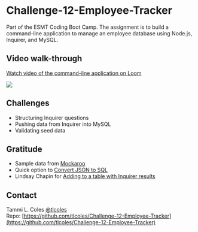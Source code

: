 # Challenge-12-Employee-Tracker
Part of the ESMT Coding Boot Camp. The assignment is to build a command-line application to manage an employee database using Node.js, Inquirer, and MySQL.

## Video walk-through

<a href="https://www.loom.com/share/5423c8081a024096a005ed9049f4fef5">
    <p>Watch video of the command-line application on Loom</p>
    <img style="max-width:300px;" src="https://cdn.loom.com/sessions/thumbnails/5423c8081a024096a005ed9049f4fef5-with-play.gif">
</a>



## Challenges
* Structuring Inquirer questions  
* Pushing data from Inquirer into MySQL
* Validating seed data

## Gratitude
* Sample data from [Mockaroo](https://www.mockaroo.com/)
* Quick option to [Convert JSON to SQL](https://www.convertjson.com/json-to-sql.htm)
* Lindsay Chapin for [Adding to a table with Inquirer results](https://www.youtube.com/watch?v=gZugKSoAyoY)

## Contact 
Tammi L. Coles [@tlcoles](https://github.com/tlcoles)  
Repo: [https://github.com/tlcoles/Challenge-12-Employee-Tracker](https://github.com/tlcoles/Challenge-12-Employee-Tracker)
